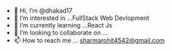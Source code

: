 - 👋 Hi, I’m @dhakad17
- 👀 I’m interested in ...FullStack Web Devlopment
- 🌱 I’m currently learning ...React Js
- 💞️ I’m looking to collaborate on ...
- 📫 How to reach me ... sharmarohit4542@gmail.com

<!---
dhakad17/dhakad17 is a ✨ special ✨ repository because its `README.md` (this file) appears on your GitHub profile.
You can click the Preview link to take a look at your changes.
--->
